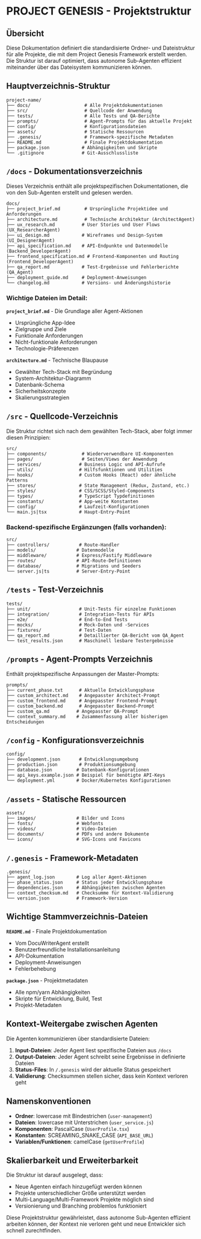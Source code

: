 # PROJECT GENESIS - Projektstruktur

## Übersicht
Diese Dokumentation definiert die standardisierte Ordner- und Dateistruktur für alle Projekte, die mit dem Project Genesis Framework erstellt werden. Die Struktur ist darauf optimiert, dass autonome Sub-Agenten effizient miteinander über das Dateisystem kommunizieren können.

## Hauptverzeichnis-Struktur

```
project-name/
├── docs/                    # Alle Projektdokumentationen
├── src/                     # Quellcode der Anwendung
├── tests/                   # Alle Tests und QA-Berichte
├── prompts/                 # Agent-Prompts für das aktuelle Projekt
├── config/                  # Konfigurationsdateien
├── assets/                  # Statische Ressourcen
├── .genesis/                # Framework-spezifische Metadaten
├── README.md                # Finale Projektdokumentation
├── package.json            # Abhängigkeiten und Skripte
└── .gitignore              # Git-Ausschlussliste
```

## `/docs` - Dokumentationsverzeichnis

Dieses Verzeichnis enthält alle projektspezifischen Dokumentationen, die von den Sub-Agenten erstellt und gelesen werden.

```
docs/
├── project_brief.md         # Ursprüngliche Projektidee und Anforderungen
├── architecture.md          # Technische Architektur (ArchitectAgent)
├── ux_research.md          # User Stories und User Flows (UX_ResearcherAgent)
├── ui_design.md            # Wireframes und Design-System (UI_DesignerAgent)
├── api_specification.md    # API-Endpunkte und Datenmodelle (Backend_DeveloperAgent)
├── frontend_specification.md # Frontend-Komponenten und Routing (Frontend_DeveloperAgent)
├── qa_report.md            # Test-Ergebnisse und Fehlerberichte (QA_Agent)
├── deployment_guide.md     # Deployment-Anweisungen
└── changelog.md            # Versions- und Änderungshistorie
```

### Wichtige Dateien im Detail:

**`project_brief.md`** - Die Grundlage aller Agent-Aktionen
- Ursprüngliche App-Idee
- Zielgruppe und Ziele
- Funktionale Anforderungen
- Nicht-funktionale Anforderungen
- Technologie-Präferenzen

**`architecture.md`** - Technische Blaupause
- Gewählter Tech-Stack mit Begründung
- System-Architektur-Diagramm
- Datenbank-Schema
- Sicherheitskonzepte
- Skalierungsstrategien

## `/src` - Quellcode-Verzeichnis

Die Struktur richtet sich nach dem gewählten Tech-Stack, aber folgt immer diesen Prinzipien:

```
src/
├── components/             # Wiederverwendbare UI-Komponenten
├── pages/                  # Seiten/Views der Anwendung
├── services/              # Business Logic und API-Aufrufe
├── utils/                 # Hilfsfunktionen und Utilities
├── hooks/                 # Custom Hooks (React) oder ähnliche Patterns
├── stores/                # State Management (Redux, Zustand, etc.)
├── styles/                # CSS/SCSS/Styled-Components
├── types/                 # TypeScript Typdefinitionen
├── constants/             # App-weite Konstanten
├── config/                # Laufzeit-Konfigurationen
└── main.js|tsx            # Haupt-Entry-Point
```

### Backend-spezifische Ergänzungen (falls vorhanden):
```
src/
├── controllers/           # Route-Handler
├── models/               # Datenmodelle
├── middleware/           # Express/Fastify Middleware
├── routes/               # API-Route-Definitionen
├── database/             # Migrations und Seeders
└── server.js|ts          # Server-Entry-Point
```

## `/tests` - Test-Verzeichnis

```
tests/
├── unit/                  # Unit-Tests für einzelne Funktionen
├── integration/           # Integration-Tests für APIs
├── e2e/                   # End-to-End Tests
├── mocks/                 # Mock-Daten und -Services
├── fixtures/              # Test-Daten
├── qa_report.md           # Detaillierter QA-Bericht vom QA_Agent
└── test_results.json      # Maschinell lesbare Testergebnisse
```

## `/prompts` - Agent-Prompts Verzeichnis

Enthält projektspezifische Anpassungen der Master-Prompts:

```
prompts/
├── current_phase.txt      # Aktuelle Entwicklungsphase
├── custom_architect.md    # Angepasster Architect-Prompt
├── custom_frontend.md     # Angepasster Frontend-Prompt
├── custom_backend.md      # Angepasster Backend-Prompt
├── custom_qa.md          # Angepasster QA-Prompt
└── context_summary.md    # Zusammenfassung aller bisherigen Entscheidungen
```

## `/config` - Konfigurationsverzeichnis

```
config/
├── development.json       # Entwicklungsumgebung
├── production.json        # Produktionsumgebung
├── database.json         # Datenbank-Konfigurationen
├── api_keys.example.json # Beispiel für benötigte API-Keys
└── deployment.yml        # Docker/Kubernetes Konfigurationen
```

## `/assets` - Statische Ressourcen

```
assets/
├── images/               # Bilder und Icons
├── fonts/                # Webfonts
├── videos/               # Video-Dateien
├── documents/            # PDFs und andere Dokumente
└── icons/                # SVG-Icons und Favicons
```

## `/.genesis` - Framework-Metadaten

```
.genesis/
├── agent_log.json        # Log aller Agent-Aktionen
├── phase_status.json     # Status jeder Entwicklungsphase
├── dependencies.json     # Abhängigkeiten zwischen Agenten
├── context_checksum.md   # Checksumme für Kontext-Validierung
└── version.json          # Framework-Version
```

## Wichtige Stammverzeichnis-Dateien

**`README.md`** - Finale Projektdokumentation
- Vom DocuWriterAgent erstellt
- Benutzerfreundliche Installationsanleitung
- API-Dokumentation
- Deployment-Anweisungen
- Fehlerbehebung

**`package.json`** - Projektmetadaten
- Alle npm/yarn Abhängigkeiten
- Skripte für Entwicklung, Build, Test
- Projekt-Metadaten

## Kontext-Weitergabe zwischen Agenten

Die Agenten kommunizieren über standardisierte Dateien:

1. **Input-Dateien**: Jeder Agent liest spezifische Dateien aus `/docs`
2. **Output-Dateien**: Jeder Agent schreibt seine Ergebnisse in definierte Dateien
3. **Status-Files**: In `/.genesis` wird der aktuelle Status gespeichert
4. **Validierung**: Checksummen stellen sicher, dass kein Kontext verloren geht

## Namenskonventionen

- **Ordner**: lowercase mit Bindestrichen (`user-management`)
- **Dateien**: lowercase mit Unterstrichen (`user_service.js`)
- **Komponenten**: PascalCase (`UserProfile.tsx`)
- **Konstanten**: SCREAMING_SNAKE_CASE (`API_BASE_URL`)
- **Variablen/Funktionen**: camelCase (`getUserProfile`)

## Skalierbarkeit und Erweiterbarkeit

Die Struktur ist darauf ausgelegt, dass:
- Neue Agenten einfach hinzugefügt werden können
- Projekte unterschiedlicher Größe unterstützt werden
- Multi-Language/Multi-Framework Projekte möglich sind
- Versionierung und Branching problemlos funktioniert

Diese Projektstruktur gewährleistet, dass autonome Sub-Agenten effizient arbeiten können, der Kontext nie verloren geht und neue Entwickler sich schnell zurechtfinden.